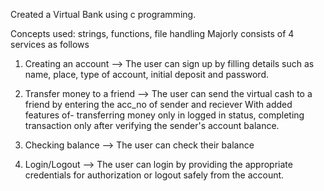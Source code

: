 Created a Virtual Bank using c programming.

Concepts used: strings, functions, file handling
Majorly consists of 4 services as follows
1. Creating an account --> The user can sign up by filling details such as name, place, type of account, initial deposit and password.
2. Transfer money to a friend --> The user can send the virtual cash to a friend by entering the acc_no of sender and reciever 
With added features of- transferring money only in logged in status, completing transaction only after verifying the sender's account balance.

3. Checking balance --> The user can check their balance
4. Login/Logout --> The user can login by providing the appropriate credentials for authorization or logout safely from the account.

